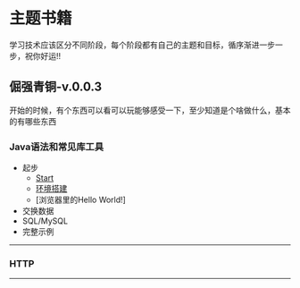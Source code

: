#   主题书籍

学习技术应该区分不同阶段，每个阶段都有自己的主题和目标，循序渐进一步一步，祝你好运!!

##  倔强青铜-v.0.0.3

开始的时候，有个东西可以看可以玩能够感受一下，至少知道是个啥做什么，基本的有哪些东西

###  Java语法和常见库工具
-   起步
    -   [Start](Java/README.md)
    -   [环境搭建](Java/Environ.md)
    -   [浏览器里的Hello World!]
-   交换数据
-   SQL/MySQL
-   完整示例

----

###  HTTP

----


